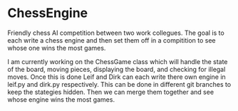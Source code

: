 # ChessEngine
Friendly chess AI competition between two work collegues. The goal is to each write a chess engine and then set them off 
in a compitition to see whose one wins the most games. 

I am currently working on the ChessGame class which will handle the state of the board, moving pieces, displaying the board,
and checking for illegal moves. Once this is done Leif and Dirk can each write there own engine in leif.py and dirk.py respectively. This can be done in different git branches to keep the stategies hidden. Then we can merge them together and 
see whose engine wins the most games. 